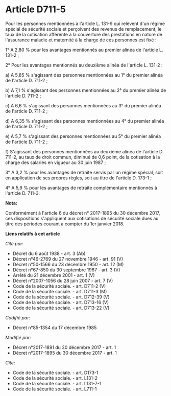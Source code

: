 # Article D711-5

Pour les personnes mentionnées à l'article L. 131-9 qui relèvent d'un régime spécial de sécurité sociale et perçoivent des
revenus de remplacement, le taux de la cotisation afférente à la couverture des prestations en nature de l'assurance maladie
et maternité à la charge de ces personnes est fixé :

1° A 2,80 % pour les avantages mentionnés au premier alinéa de l'article L. 131-2 ;

2° Pour les avantages mentionnés au deuxième alinéa de l'article L. 131-2 :

a) A 5,85 % s'agissant des personnes mentionnées au 1° du premier alinéa de l'article D. 711-2 ;

b) A 7,1 % s'agissant des personnes mentionnées au 2° du premier alinéa de l'article D. 711-2 ;

c) A 6,6 % s'agissant des personnes mentionnées au 3° du premier alinéa de l'article D. 711-2 ;

d) A 6,35 % s'agissant des personnes mentionnées au 4° du premier alinéa de l'article D. 711-2 ;

e) A 5,7 % s'agissant des personnes mentionnées au 5° du premier alinéa de l'article D. 711-2 ;

f) S'agissant des personnes mentionnées au deuxième alinéa de l'article D. 711-2, au taux de droit commun, diminué de 0,6
point, de la cotisation à la charge des salariés en vigueur au 30 juin 1987 ;

3° A 3,2 % pour les avantages de retraite servis par un régime spécial, soit en application de ses propres règles, soit au
titre de l'article D. 173-1 ;

4° A 5,9 % pour les avantages de retraite complémentaire mentionnés à l'article D. 711-3.

**Nota:**

Conformément à l'article 6 du décret n° 2017-1895 du 30 décembre 2017, ces dispositions s'appliquent aux cotisations de
sécurité sociale dues au titre des périodes courant à compter du 1er janvier 2018.

**Liens relatifs à cet article**

_Cité par_:

  - Décret du 6 août 1938 - art. 3 (Ab)
  - Décret n°46-2769 du 27 novembre 1946 - art. 91 (V)
  - Décret n°50-1566 du 23 décembre 1950 - art. 12 (M)
  - Décret n°67-850 du 30 septembre 1967 - art. 3 (V)
  - Arrêté du 21 décembre 2001 - art. 1 (V)
  - Décret n°2007-1056 du 28 juin 2007 - art. 7 (V)
  - Code de la sécurité sociale. - art. D711-2 (V)
  - Code de la sécurité sociale. - art. D711-3 (M)
  - Code de la sécurité sociale. - art. D712-39 (V)
  - Code de la sécurité sociale. - art. D713-16 (V)
  - Code de la sécurité sociale. - art. D713-22 (V)

_Codifié par_:

  - Décret n°85-1354 du 17 décembre 1985

_Modifié par_:

  - Décret n°2017-1891 du 30 décembre 2017 - art. 1
  - Décret n°2017-1895 du 30 décembre 2017 - art. 1

_Cite_:

  - Code de la sécurité sociale. - art. D173-1
  - Code de la sécurité sociale. - art. L131-2
  - Code de la sécurité sociale. - art. L131-7-1
  - Code de la sécurité sociale. - art. L711-1
